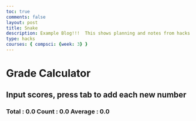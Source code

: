 ```yaml
---
toc: true
comments: false
layout: post
title: Snake
description: Example Blog!!!  This shows planning and notes from hacks.
type: hacks
courses: { compsci: {week: 3} }
---
```


<!-- Heading -->
<h1>Grade Calculator</h1>
<h2>Input scores, press tab to add each new number</h2>
<!-- Totals -->
<h3>
    Total : <span id="total">0.0</span>
    Count : <span id="count">0.0</span>
    Average : <span id="average">0.0</span>
</h3>
<!-- Rows -->
<div id="scores">
    <!-- javascript generated inputs -->
</div>

<script>
function newInputLine(index)
{
    var title = document.createElement('label');
    title.getElementById('for') = index;
    title.innerHTML = index + ". ";
    document.getElementById("scores").appendChild(title);

    var score = document.createElement("input");
    score.getElementById('id') = index;
    score.getElementById('onkeydown') = "calculator(event)";
    score.getElementById('type') = "number";
}
</script>
